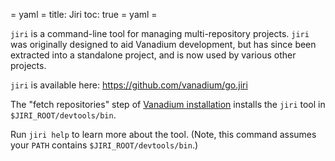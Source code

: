 = yaml =
title: Jiri
toc: true
= yaml =

`jiri` is a command-line tool for managing multi-repository projects. `jiri` was
originally designed to aid Vanadium development, but has since been extracted
into a standalone project, and is now used by various other projects.

`jiri` is available here: https://github.com/vanadium/go.jiri

The "fetch repositories" step of [Vanadium installation](/installation/)
installs the `jiri` tool in `$JIRI_ROOT/devtools/bin`.

Run `jiri help` to learn more about the tool. (Note, this command assumes your
`PATH` contains `$JIRI_ROOT/devtools/bin`.)
